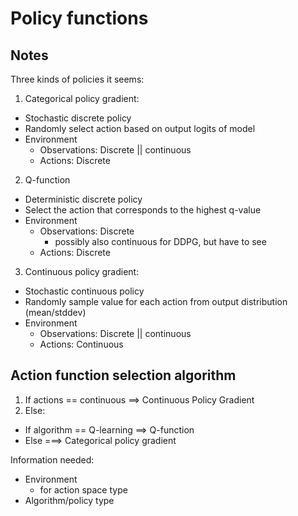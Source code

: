 # Policy functions

## Notes

Three kinds of policies it seems:
1. Categorical policy gradient:
  - Stochastic discrete policy
  - Randomly select action based on output logits of model
  - Environment
    - Observations: Discrete || continuous
    - Actions: Discrete
2. Q-function
  - Deterministic discrete policy
  - Select the action that corresponds to the highest q-value
  - Environment
    - Observations: Discrete
      - possibly also continuous for DDPG, but have to see
    - Actions: Discrete
3. Continuous policy gradient:
  - Stochastic continuous policy
  - Randomly sample value for each action from output distribution (mean/stddev)
  - Environment
    - Observations: Discrete || continuous
    - Actions: Continuous

## Action function selection algorithm

1. If actions == continuous ==> Continuous Policy Gradient
2. Else:
  - If algorithm == Q-learning ==> Q-function
  - Else ===> Categorical policy gradient

Information needed:
- Environment
  - for action space type
- Algorithm/policy type
